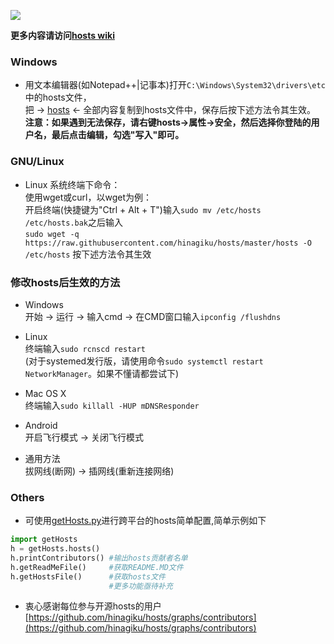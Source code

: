 ![](https://lh3.googleusercontent.com/hgeIZb81OJmQhkUZd5BrFaGrUPSEPLnefczpePlKM-hhZnlssko7xCErCcazP6oIWqJ_FLulZ4sE_HdPppxnu9jr20BiEK95joDMpu9SEg=s660)

**更多内容请访问[hosts wiki](https://github.com/hinagiku/hosts/wiki)**

### Windows
* 用文本编辑器(如Notepad++|记事本)打开`C:\Windows\System32\drivers\etc`中的hosts文件，  
把 -> [hosts](https://raw.githubusercontent.com/hinagiku/hosts/master/hosts) <- 全部内容复制到hosts文件中，保存后按下述方法令其生效。
<br>**注意：如果遇到无法保存，请右键hosts->属性->安全，然后选择你登陆的用户名，最后点击编辑，勾选"写入"即可。**

### GNU/Linux
* Linux 系统终端下命令：  
使用wget或curl，以wget为例：  
开启终端(快捷键为"Ctrl + Alt + T")输入`sudo mv /etc/hosts /etc/hosts.bak`之后输入
<br>`sudo wget -q https://raw.githubusercontent.com/hinagiku/hosts/master/hosts -O /etc/hosts`
按下述方法令其生效  

### 修改hosts后生效的方法
* Windows  
开始 -> 运行 -> 输入cmd -> 在CMD窗口输入`ipconfig /flushdns`
  
* Linux  
终端输入`sudo rcnscd restart`
<br>(对于systemed发行版，请使用命令`sudo systemctl restart NetworkManager`。如果不懂请都尝试下)
  
* Mac OS X  
终端输入`sudo killall -HUP mDNSResponder`
  
* Android  
开启飞行模式 -> 关闭飞行模式  
  
* 通用方法  
拔网线(断网) -> 插网线(重新连接网络)  
  
### Others
* 可使用[getHosts.py](https://github.com/hinagiku/hosts/blob/master/getHosts.py)进行跨平台的hosts简单配置,简单示例如下
```python
import getHosts
h = getHosts.hosts()
h.printContributors() #输出hosts贡献者名单
h.getReadMeFile()     #获取README.MD文件
h.getHostsFile()      #获取hosts文件
                      #更多功能亟待补充
```
* 衷心感谢每位参与开源hosts的用户[https://github.com/hinagiku/hosts/graphs/contributors](https://github.com/hinagiku/hosts/graphs/contributors)
